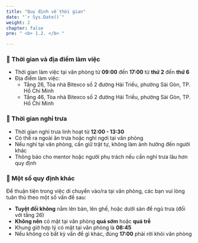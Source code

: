 ```yaml
---
title: "Quy định về thời gian"
date: "`r Sys.Date()`"
weight: 2
chapter: false
pre: " <b> 1.2. </b> "

---
```


### 📌 Thời gian và địa điểm làm việc

- Thời gian làm việc tại văn phòng từ **09:00** đến **17:00** từ **thứ 2** đến **thứ 6**
- Địa điểm làm việc: 
  - Tầng 26, Tòa nhà Bitexco số 2 đường Hải Triều, phường Sài Gòn, TP. Hồ Chí Minh
  - Tầng 46, Tòa nhà Bitexco số 2 đường Hải Triều, phường Sài Gòn, TP. Hồ Chí Minh

### 📌 Thời gian nghỉ trưa
- Thời gian nghỉ trưa linh hoạt từ **12:00 - 13:30**
- Có thể ra ngoài ăn trưa hoặc nghỉ ngơi tại văn phòng
- Nếu nghỉ tại văn phòng, cần giữ trật tự, không làm ảnh hưởng đến người khác
- Thông báo cho mentor hoặc người phụ trách nếu cần nghỉ trưa lâu hơn quy định

### 📌 Một số quy định khác

Để thuận tiện trong việc di chuyển vào/ra tại văn phòng, các bạn vui lòng tuân thủ theo một số vấn đề sau:
- **Tuyệt đối không** nằm lên bàn, lên ghế, hoặc dưới sàn để ngủ trưa (đối với tầng 26)
- **Không nên** có mặt tại văn phòng **quá sớm** hoặc **quá trễ**
- Khung giờ hợp lý có mặt tại văn phòng là **08:45**
- Nếu không có bất kỳ vấn đề gì khác, đúng **17:00** phải rời khỏi văn phòng